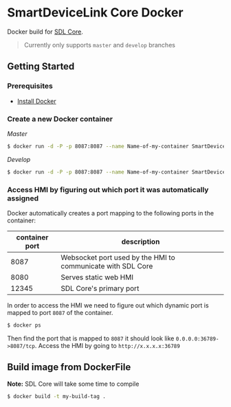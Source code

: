 # SmartDeviceLink Core Docker
Docker build for [SDL Core](https://github.com/smartdevicelink/sdl_core).

> Currently only supports `master` and `develop` branches

## Getting Started

### Prerequisites

* [Install Docker](https://docs.docker.com/engine/installation/)

### Create a new Docker container
   
   *Master*
   ```bash
   $ docker run -d -P -p 8087:8087 --name Name-of-my-container SmartDeviceLink/Core:latest
   ```
   *Develop*
   ```bash
   $ docker run -d -P -p 8087:8087 --name Name-of-my-container SmartDeviceLink/Core:develop
   ```
   
### Access HMI by figuring out which port it was automatically assigned
   
Docker automatically creates a port mapping to the following ports in the container:
   
| container port | description                                                 |
|----------------|-------------------------------------------------------------|
| 8087           | Websocket port used by the HMI to communicate with SDL Core |
| 8080           | Serves static web HMI                                       |
| 12345          | SDL Core's primary port                                     |

In order to access the HMI we need to figure out which dynamic port is mapped to port `8087` of the container.

```bash
$ docker ps
```

Then find the port that is mapped to `8087` it should look like `0.0.0.0:36789->8087/tcp`. Access the HMI by going to `http://x.x.x.x:36789` 

## Build image from DockerFile
**Note:** SDL Core will take some time to compile

```bash
$ docker build -t my-build-tag .
```
